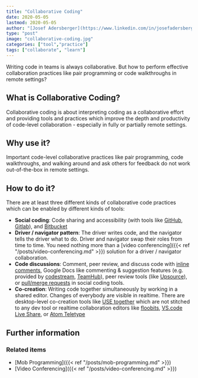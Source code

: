 ```yaml
---
title: "Collaborative Coding"
date: 2020-05-05
lastmod: 2020-05-05
author: "[Josef Adersberger](https://www.linkedin.com/in/josefadersberger)"
type: "post"
image: "collaborative-coding.jpg"
categories: ["tool","practice"]
tags: ["collaborate", "learn"]
---
```


Writing code in teams is always collaborative. But how to perform effective collaboration practices like pair programming or code walkthroughs in remote settings?
<!--more-->

## What is Collaborative Coding?

Collaborative coding is about interpreting coding as a collaborative effort and providing tools and practices which improve the depth and productivity of code-level collaboration - especially in fully or partially remote settings.

## Why use it?

Important code-level collaborative practices like pair programming, code walkthroughs, and walking around and ask others for feedback do not work out-of-the-box in remote settings.

## How to do it?

There are at least three different kinds of collaborative code practices which can be enabled by different kinds of tools:

* **Social coding**: Code sharing and accessibility (with tools like [GitHub](https://github.com), [Gitlab](https://about.gitlab.com/)), and [Bitbucket](https://bitbucket.org/)
* **Driver / navigator pattern**: The driver writes code, and the navigator tells the driver what to do. Driver and navigator swap their roles from time to time. You need nothing more than a [video conferencing]({{< ref "/posts/video-conferencing.md" >}}) solution for a driver / navigator collaboration.
* **Code discussions**: Comment, peer review, and discuss code with [inline comments](https://en.wikipedia.org/wiki/Comment_(computer_programming)), Google Docs like commenting & suggestion features (e.g. provided by [codestream](https://www.codestream.com/), [TeamHub](https://teamhub.dev/)), peer review tools (like [Upsource](https://www.jetbrains.com/de-de/upsource/)), or [pull/merge requests](https://help.github.com/en/github/collaborating-with-issues-and-pull-requests/about-pull-requests) in social coding tools.
* **Co-creation**: Writing code together simultaneously by working in a shared editor. Changes of everybody are visible in realtime. There are desktop-level co-creation tools like [USE together](https://www.use-together.com/) which are not stitched to any dev tool or realtime collaboration editors like [floobits](https://Floobits.com/), [VS.code Live Share](https://visualstudio.microsoft.com/services/live-share/), or [Atom Teletype](https://teletype.atom.io)

## Further information

### Related items

* [Mob Programming]({{< ref "/posts/mob-programming.md" >}})
* [Video Conferencing]({{< ref "/posts/video-conferencing.md" >}})
